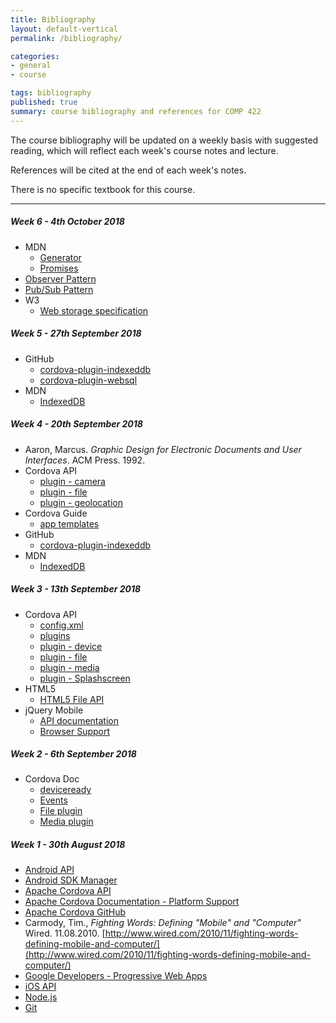 ```yaml
---
title: Bibliography
layout: default-vertical
permalink: /bibliography/

categories:
- general
- course

tags: bibliography
published: true
summary: course bibliography and references for COMP 422
---
```


The course bibliography will be updated on a weekly basis with suggested reading, which will reflect each week's course notes and lecture.

References will be cited at the end of each week's notes.

There is no specific textbook for this course.

***

<!--
##### Week 13 - 20th November 2015

* Cordova
  * [Plugin Development Guide](https://cordova.apache.org/docs/en/latest/guide/hybrid/plugins/index.html)
  * [Plugman](https://cordova.apache.org/docs/en/latest/plugin_ref/plugman.html)
* Ionic
  * [Home](http://ionicframework.com/)
  * [Docs](http://ionicframework.com/docs/)

##### Week 12 - 13th November 2015

* Cordova
  * [Whitelist plugin](https://github.com/apache/cordova-plugin-whitelist)
* GitHub
  * [cordova-plugin-indexeddb](https://www.npmjs.com/package/cordova-plugin-indexeddb)
  * [cordova-plugin-websql](https://github.com/msopentech/cordova-plugin-websql/)
* MDN
  * [IndexedDB](https://developer.mozilla.org/en-US/docs/Web/API/IndexedDB_API)

##### Week 11 - 6th November 2015

* Cordova
  * [Cordova Storage](http://cordova.apache.org/docs/en/5.1.1/cordova/storage/storage.html)
* GitHub
  * [cordova-plugin-indexeddb](https://www.npmjs.com/package/cordova-plugin-indexeddb)
* HTML5
  * [HTML5 File API](http://www.w3.org/TR/FileAPI/)
* MDN
  * [IndexedDB](https://developer.mozilla.org/en-US/docs/Web/API/IndexedDB_API)
* W3
  * [Web storage specification](http://www.w3.org/TR/webstorage/)

##### Week 10 - 30th October 2015

* Cordova
  * [Cordova API - filesystem plugin](https://www.npmjs.com/package/cordova-plugin-file)
  * [Cordova API - file transfer plugin](https://www.npmjs.com/package/cordova-plugin-file-transfer)
  * [Cordova Storage](http://cordova.apache.org/docs/en/5.1.1/cordova/storage/storage.html)
* GitHub
  * [cordova-plugin-file](https://github.com/apache/cordova-plugin-file/)
* HTML5
  * [HTML5 File API](http://www.w3.org/TR/FileAPI/)
* MDN
  * [Web APIs - FileError](https://developer.mozilla.org/en-US/docs/Web/API/FileError)

##### Week 14 - 2nd December 2016

* Cordova API docs
	* [config.xml](https://cordova.apache.org/docs/en/latest/config_ref/index.html)
	* [Globalization](https://cordova.apache.org/docs/en/latest/reference/cordova-plugin-globalization/index.html)
	* [Hooks](https://cordova.apache.org/docs/en/latest/guide/appdev/hooks/index.html)
	* [Merges](https://cordova.apache.org/docs/en/latest/reference/cordova-cli/index.html#merges)
	* [Network Information](https://cordova.apache.org/docs/en/latest/reference/cordova-plugin-network-information/index.html)
	* [Whitelisting](https://cordova.apache.org/docs/en/latest/guide/appdev/whitelist/index.html)
* OnsenUI
	* [JavaScript Reference](https://onsen.io/v2/docs/js.html)

##### Week 12 - 18th November 2016

* OnsenUI
	* [JavaScript Reference](https://onsen.io/v2/docs/js.html)
* MDN - IndexedDB
	* [IndexedDB API](https://developer.mozilla.org/en-US/docs/Web/API/IndexedDB_API)
* MDN - JavaScript reference
	* [String.prototype.split()](https://developer.mozilla.org/en-US/docs/Web/JavaScript/Reference/Global_Objects/String/split)
	* [RegExp](https://developer.mozilla.org/en-US/docs/Web/JavaScript/Reference/Global_Objects/RegExp)


##### Week 11 - 11th November 2016

* Cordova API
	* [Plugin Development Guide](http://cordova.apache.org/docs/en/latest/guide/hybrid/plugins/index.html)
	* [Plugin.xml](http://cordova.apache.org/docs/en/latest/plugin_ref/spec.html)
* [Cordova Plugins](http://cordova.apache.org/plugins/)

##### Week 10 - 4th November 2016

* Cordova API
	* [Statusbar plugin](https://cordova.apache.org/docs/en/latest/reference/cordova-plugin-statusbar/index.html)
* OnsenUI
  * [OnsenUI v2](https://onsen.io/)
  * [JavaScript Reference](https://onsen.io/v2/docs/js.html)
  * [Theme Roller](http://components.onsen.io/)

##### Week 9 - 28th October 2016

* Cordova API
	* [Storage](http://cordova.apache.org/docs/en/latest/cordova/storage/storage.html)
  * [Whitelist plugin](https://github.com/apache/cordova-plugin-whitelist)
* GitHub
  * [cordova-plugin-indexeddb](https://www.npmjs.com/package/cordova-plugin-indexeddb)
* MDN
  * [IndexedDB](https://developer.mozilla.org/en-US/docs/Web/API/IndexedDB_API)

##### Week 8 - 21st October 2016

* GitHub
  * [cordova-plugin-indexeddb](https://www.npmjs.com/package/cordova-plugin-indexeddb)
  * [cordova-plugin-websql](https://github.com/msopentech/cordova-plugin-websql/)
* MDN
  * [IndexedDB](https://developer.mozilla.org/en-US/docs/Web/API/IndexedDB_API)
* W3
  * [Web storage specification](http://www.w3.org/TR/webstorage/)

##### Week 7 - 14th October 2016

* N/A

-->

<!--

##### Week 15 - 8th December 2017

* N/A

##### Week 14 - 1st December 2017

* React & React Native
	* [React](https://reactjs.org/)
	* [React Native](https://facebook.github.io/react-native/)
	* [React DevTools](https://github.com/facebook/react-devtools/tree/master/packages/react-devtools)
	* [React Navigation](https://www.npmjs.com/package/react-navigation)
	* [React Native - Layout Props](https://facebook.github.io/react-native/docs/layout-props.html)
	* [React Native - StatusBar](https://facebook.github.io/react-native/docs/statusbar.html)
* Various
	* [Axios JS library](https://www.npmjs.com/package/axios)
	* [Firebase](https://firebase.google.com/)
	* [Firebase - database rules](https://firebase.google.com/docs/database/security/quickstart)
	* [Google's Cloud Platform](https://cloud.google.com/shell/docs/features#code_editor)
	* [MDN - super](https://developer.mozilla.org/en-US/docs/Web/JavaScript/Reference/Operators/super)
	* [XMLHttpRequest](https://developer.mozilla.org/en-US/docs/Web/API/XMLHttpRequest)
	* [Yarn - Firebase](https://yarnpkg.com/en/package/firebase)

##### Week 13 - 24th November 2017

* N/A

##### Week 12 - 17th November 2017

* React Native
	* [MDN - super](https://developer.mozilla.org/en-US/docs/Web/JavaScript/Reference/Operators/super)
	* [React Native - Layout Props](https://facebook.github.io/react-native/docs/layout-props.html)

##### Week 11 - 10th November 2017

* React Native
	* [React](https://reactjs.org/)
	* [React Native](https://facebook.github.io/react-native/)
	* [React DevTools](https://github.com/facebook/react-devtools/tree/master/packages/react-devtools)

##### Week 10 - 3rd November 2017

* Cordova API docs
	* [config.xml](https://cordova.apache.org/docs/en/latest/config_ref/index.html)
	* [Globalization](https://cordova.apache.org/docs/en/latest/reference/cordova-plugin-globalization/index.html)
	* [Hooks](https://cordova.apache.org/docs/en/latest/guide/appdev/hooks/index.html)
	* [Merges](https://cordova.apache.org/docs/en/latest/reference/cordova-cli/index.html#merges)
	* [Network Information](https://cordova.apache.org/docs/en/latest/reference/cordova-plugin-network-information/index.html)
	* [Whitelisting](https://cordova.apache.org/docs/en/latest/guide/appdev/whitelist/index.html)
* OnsenUI
	* [JavaScript Reference](https://onsen.io/v2/docs/js.html)

##### Week 9 - 27th October 2017

* Cordova API
	* [Statusbar plugin](https://cordova.apache.org/docs/en/latest/reference/cordova-plugin-statusbar/index.html)
	* [Storage](http://cordova.apache.org/docs/en/latest/cordova/storage/storage.html)
	* [Whitelist plugin](https://github.com/apache/cordova-plugin-whitelist)
* GitHub
  * [cordova-plugin-indexeddb](https://www.npmjs.com/package/cordova-plugin-indexeddb)
* MDN
  * [IndexedDB](https://developer.mozilla.org/en-US/docs/Web/API/IndexedDB_API)
* OnsenUI
  * [OnsenUI v2](https://onsen.io/)
  * [JavaScript Reference](https://onsen.io/v2/docs/js.html)
  * [Theme Roller](http://components.onsen.io/)

##### Week 8 - 20th October 2017

* N/A

##### Week 6 - 6th October 2017

* Cordova API
	* [Plugin Development Guide](http://cordova.apache.org/docs/en/latest/guide/hybrid/plugins/index.html)
	* [Plugin.xml](http://cordova.apache.org/docs/en/latest/plugin_ref/spec.html)
* [Cordova Plugins](http://cordova.apache.org/plugins/)
	* [Statusbar plugin](https://cordova.apache.org/docs/en/latest/reference/cordova-plugin-statusbar/index.html)
* OnsenUI
  * [OnsenUI v2](https://onsen.io/)
  * [JavaScript Reference](https://onsen.io/v2/docs/js.html)
  * [Theme Roller](http://components.onsen.io/)
* Norman, D. *The Design of Everyday Things.* Basic Books. 2013.

-->

##### Week 6 - 4th October 2018

* MDN
  * [Generator](https://developer.mozilla.org/en-US/docs/Web/JavaScript/Reference/Global_Objects/Generator)
  * [Promises](https://developer.mozilla.org/en-US/docs/Web/JavaScript/Reference/Global_Objects/Promise)
* [Observer Pattern](https://en.wikipedia.org/wiki/Observer_pattern)
* [Pub/Sub Pattern](https://en.wikipedia.org/wiki/Publish%E2%80%93subscribe_pattern)
* W3
  * [Web storage specification](http://www.w3.org/TR/webstorage/)

##### Week 5 - 27th September 2018

* GitHub
  * [cordova-plugin-indexeddb](https://www.npmjs.com/package/cordova-plugin-indexeddb)
  * [cordova-plugin-websql](https://github.com/msopentech/cordova-plugin-websql/)
* MDN
  * [IndexedDB](https://developer.mozilla.org/en-US/docs/Web/API/IndexedDB_API)

##### Week 4 - 20th September 2018

* Aaron, Marcus. *Graphic Design for Electronic Documents and User Interfaces*. ACM Press. 1992.
* Cordova API
  * [plugin - camera](https://cordova.apache.org/docs/en/latest/reference/cordova-plugin-camera/index.html)
  * [plugin - file](https://cordova.apache.org/docs/en/latest/reference/cordova-plugin-file/index.html)
  * [plugin - geolocation](https://cordova.apache.org/docs/en/latest/reference/cordova-plugin-geolocation/index.html)
* Cordova Guide
  * [app templates](https://cordova.apache.org/docs/en/latest/guide/cli/template.html)
* GitHub
  * [cordova-plugin-indexeddb](https://www.npmjs.com/package/cordova-plugin-indexeddb)
* MDN
  * [IndexedDB](https://developer.mozilla.org/en-US/docs/Web/API/IndexedDB_API)

##### Week 3 - 13th September 2018

* Cordova API
  * [config.xml](https://cordova.apache.org/docs/en/latest/config_ref/index.html)
  * [plugins](http://cordova.apache.org/plugins/)
  * [plugin - device](https://cordova.apache.org/docs/en/latest/reference/cordova-plugin-device/index.html)
  * [plugin - file](https://cordova.apache.org/docs/en/latest/reference/cordova-plugin-file/index.html)
  * [plugin - media](https://cordova.apache.org/docs/en/latest/reference/cordova-plugin-media/)
  * [plugin -  Splashscreen](https://cordova.apache.org/docs/en/latest/reference/cordova-plugin-splashscreen/)
* HTML5
  * [HTML5 File API](http://www.w3.org/TR/FileAPI/)
* jQuery Mobile
  * [API documentation](http://api.jquerymobile.com/)
  * [Browser Support](https://jQuerymobile.com/browser-support/1.4/)

##### Week 2 - 6th September 2018

* Cordova Doc
  * [deviceready](https://cordova.apache.org/docs/en/latest/cordova/events/events.html#deviceready)
  * [Events](https://cordova.apache.org/docs/en/latest/cordova/events/events.html)
  * [File plugin](https://cordova.apache.org/docs/en/latest/reference/cordova-plugin-file/index.html)
  * [Media plugin](https://cordova.apache.org/docs/en/latest/reference/cordova-plugin-media/)

##### Week 1 - 30th August 2018

* [Android API](https://github.com/apache/cordova-android)
* [Android SDK Manager](https://developer.android.com/studio/command-line/sdkmanager)
* [Apache Cordova API](http://docs.cordova.io)
* [Apache Cordova Documentation - Platform Support](https://cordova.apache.org/docs/en/latest/guide/support/index.html)
* [Apache Cordova GitHub](https://github.com/apache?utf8=%E2%9C%93&query=cordova)
* Carmody, Tim., *Fighting Words: Defining "Mobile" and "Computer"* Wired. 11.08.2010. [http://www.wired.com/2010/11/fighting-words-defining-mobile-and-computer/](http://www.wired.com/2010/11/fighting-words-defining-mobile-and-computer/)
* [Google Developers - Progressive Web Apps](https://developers.google.com/web/progressive-web-apps/)
* [iOS API](https://github.com/apache/cordova-ios)
* [Node.js](https://nodejs.org/en/)
* [Git](http://git-scm.com/)
